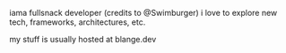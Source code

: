 iama fullsnack developer (credits to @Swimburger)
i love to explore new tech, frameworks, architectures, etc.

my stuff is usually hosted at
blange.dev
